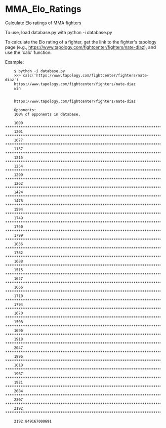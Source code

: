 # MMA_Elo_Ratings
Calculate Elo ratings of MMA fighters

To use, load database.py with 
		python -i database.py

To calculate the Elo rating of a fighter, get the link to the fighter's tapology page (e.g., https://www.tapology.com/fightcenter/fighters/nate-diaz), and use the 'calc' function.

Example:

		$ python -i database.py
		>>> calc('https://www.tapology.com/fightcenter/fighters/nate-diaz')
		https://www.tapology.com/fightcenter/fighters/nate-diaz
		win


		https://www.tapology.com/fightcenter/fighters/nate-diaz

		Opponents:
		100% of opponents in database.

		1000 ***************************************************************************
		1201 ******************************************************************************************
		1077 *********************************************************************************
		1137 *************************************************************************************
		1215 *******************************************************************************************
		1254 **********************************************************************************************
		1299 *************************************************************************************************
		1262 ***********************************************************************************************
		1424 ***********************************************************************************************************
		1476 ***************************************************************************************************************
		1594 ************************************************************************************************************************
		1749 ***********************************************************************************************************************************
		1760 ************************************************************************************************************************************
		1799 ***************************************************************************************************************************************
		1836 ******************************************************************************************************************************************
		1782 **************************************************************************************************************************************
		1688 ******************************************************************************************************************************
		1515 ******************************************************************************************************************
		1627 **************************************************************************************************************************
		1666 *****************************************************************************************************************************
		1710 *********************************************************************************************************************************
		1794 ***************************************************************************************************************************************
		1670 ******************************************************************************************************************************
		1508 *****************************************************************************************************************
		1696 *******************************************************************************************************************************
		1918 ************************************************************************************************************************************************
		2047 *********************************************************************************************************************************************************
		1996 ******************************************************************************************************************************************************
		1818 ****************************************************************************************************************************************
		1967 ***************************************************************************************************************************************************
		1921 ************************************************************************************************************************************************
		2084 ************************************************************************************************************************************************************
		2307 *****************************************************************************************************************************************************************************
		2192 *********************************************************************************************************************************************************************

		2192.849167000691
